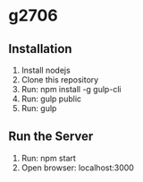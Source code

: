 # g2706
## Installation
1. Install nodejs
2. Clone this repository
3. Run: npm install -g gulp-cli
4. Run: gulp public
5. Run: gulp

## Run the Server
1. Run: npm start
2. Open browser: localhost:3000